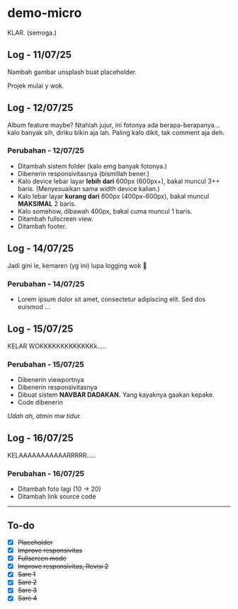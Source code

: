# demo-micro

KLAR. (semoga.)

## Log - 11/07/25

Nambah gambar unsplash buat placeholder.

Projek mulai y wok.

## Log - 12/07/25

Album feature maybe? Ntahlah jujur, ini fotonya ada berapa-berapanya... kalo banyak sih, diriku bikin aja lah. Paling kalo dikit, tak comment aja deh.

### Perubahan - 12/07/25

- Ditambah sistem folder (kalo emg banyak fotonya.)
- Dibenerin responsivitasnya (bismillah bener.)
- Kalo device lebar layar **lebih dari** 600px (600px+), bakal muncul 3++ baris. (Menyesuaikan sama width device kalian.)
- Kalo lebar layar **kurang dari** 600px (400px-600px), bakal muncul **MAKSIMAL** 2 baris.
- Kalo somehow, dibawah 400px, bakal cuma muncul 1 baris.
- Ditambah fullscreen view.
- Ditambah footer.

## Log - 14/07/25

Jadi gini le, kemaren (yg ini) lupa logging wok 🤗

### Perubahan - 14/07/25

- Lorem ipsum dolor sit amet, consectetur adipiscing elit. Sed dos euismod ...

## Log - 15/07/25

KELAR WOKKKKKKKKKKKKKk.....

### Perubahan - 15/07/25

- Dibenerin viewportnya
- Dibenerin responsivitasnya
- Dibuat sistem **NAVBAR DADAKAN.** Yang kayaknya gaakan kepake.
- Code dibenerin

*Udah ah, atmin mw tidur.*

## Log - 16/07/25

KELAAAAAAAAAAARRRRR.....

### Perubahan - 16/07/25

- Ditambah foto lagi (10 -> 20)
- Ditambah link source code

---

## To-do

- [x] ~~Placeholder~~
- [x] ~~Improve responsivitas~~
- [x] ~~Fullscreen mode~~
- [x] ~~Improve responsivitas, Revisi 2~~
- [x] ~~Sare 1~~
- [x] ~~Sare 2~~
- [x] ~~Sare 3~~
- [x] ~~Sare 4~~
